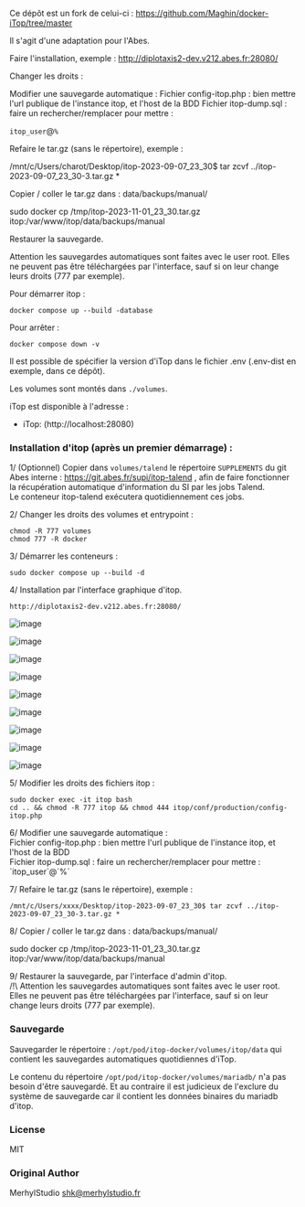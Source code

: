 Ce dépôt est un fork de celui-ci : https://github.com/Maghin/docker-iTop/tree/master 

Il s'agit d'une adaptation pour l'Abes.

Faire l'installation, exemple : http://diplotaxis2-dev.v212.abes.fr:28080/

Changer les droits :



Modifier une sauvegarde automatique : Fichier config-itop.php : bien mettre l'url publique de l'instance itop, et l'host de la BDD
Fichier itop-dump.sql : faire un rechercher/remplacer pour mettre :

`itop_user`@`%`

Refaire le tar.gz (sans le répertoire), exemple :

/mnt/c/Users/charot/Desktop/itop-2023-09-07_23_30$ tar zcvf ../itop-2023-09-07_23_30-3.tar.gz *

Copier / coller le tar.gz dans : data/backups/manual/

sudo docker cp /tmp/itop-2023-11-01_23_30.tar.gz itop:/var/www/itop/data/backups/manual

Restaurer la sauvegarde.

Attention les sauvegardes automatiques sont faites avec le user root. Elles ne peuvent pas être téléchargées par l'interface, sauf si on leur change leurs droits (777 par exemple).


Pour démarrer itop :

    docker compose up --build -database

Pour arrêter :

    docker compose down -v

Il est possible de spécifier la version d'iTop dans le fichier .env (.env-dist en exemple, dans ce dépôt).

Les volumes sont montés dans `./volumes`.

iTop est disponible à l'adresse :

- iTop: (http://localhost:28080)

### Installation d'itop (après un premier démarrage) :

1/ (Optionnel) Copier dans `volumes/talend` le répertoire `SUPPLEMENTS` du git Abes interne : https://git.abes.fr/supi/itop-talend , afin de faire fonctionner la récupération automatique d'information du SI par les jobs Talend.  
Le conteneur itop-talend exécutera quotidiennement ces jobs.

2/ Changer les droits des volumes et entrypoint :  

    chmod -R 777 volumes
    chmod 777 -R docker

3/ Démarrer les conteneurs : 

    sudo docker compose up --build -d

4/ Installation par l'interface graphique d'itop. 

    http://diplotaxis2-dev.v212.abes.fr:28080/

![image](https://github.com/abes-esr/itop-docker/assets/10114671/e42b99eb-e0e2-491d-a456-4372add020a0)

![image](https://github.com/abes-esr/itop-docker/assets/10114671/6582a958-574b-475e-8416-4d25e2d79a60)

![image](https://github.com/abes-esr/itop-docker/assets/10114671/92babe68-eec2-4ce6-886a-c576be9b66d8)

![image](https://github.com/abes-esr/itop-docker/assets/10114671/a9be81af-e829-4ef8-bf46-cf12ab849bb2)

![image](https://github.com/abes-esr/itop-docker/assets/10114671/875e870b-af60-4cde-8da8-7eb9d5ea409f)

![image](https://github.com/abes-esr/itop-docker/assets/10114671/e6e6129f-eac6-4f68-8835-3006288f4ab3)

![image](https://github.com/abes-esr/itop-docker/assets/10114671/6c65c733-65f4-4231-9904-57bccc7d4eeb)

![image](https://github.com/abes-esr/itop-docker/assets/10114671/ff1a65d0-3fb3-4e3b-b050-9add8e1833aa)

![image](https://github.com/abes-esr/itop-docker/assets/10114671/122e0c9a-398b-416f-bd39-91440f26777d)


5/ Modifier les droits des fichiers itop : 
    
    sudo docker exec -it itop bash
    cd .. && chmod -R 777 itop && chmod 444 itop/conf/production/config-itop.php

6/ Modifier une sauvegarde automatique :   
Fichier config-itop.php : bien mettre l'url publique de l'instance itop, et l'host de la BDD  
Fichier itop-dump.sql : faire un rechercher/remplacer pour mettre : \`itop_user\`@\`%`    

7/ Refaire le tar.gz (sans le répertoire), exemple :

    /mnt/c/Users/xxxx/Desktop/itop-2023-09-07_23_30$ tar zcvf ../itop-2023-09-07_23_30-3.tar.gz *

8/ Copier / coller le tar.gz dans : data/backups/manual/

sudo docker cp /tmp/itop-2023-11-01_23_30.tar.gz itop:/var/www/itop/data/backups/manual

9/ Restaurer la sauvegarde, par l'interface d'admin d'itop.  
/!\ Attention les sauvegardes automatiques sont faites avec le user root. Elles ne peuvent pas être téléchargées par l'interface, sauf si on leur change leurs droits (777 par exemple).




### Sauvegarde

Sauvegarder le répertoire : ``/opt/pod/itop-docker/volumes/itop/data`` qui contient les sauvegardes automatiques quotidiennes d'iTop.

Le contenu du répertoire ``/opt/pod/itop-docker/volumes/mariadb/`` n'a pas besoin d'être sauvegardé. Et au contraire il est judicieux de l'exclure du système de sauvegarde car il contient les données binaires du mariadb d'itop. 


### License

MIT

### Original Author

MerhylStudio <shk@merhylstudio.fr>

